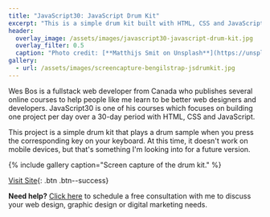 ```yaml
---
title: "JavaScript30: JavaScript Drum Kit"
excerpt: "This is a simple drum kit built with HTML, CSS and JavaScript as part of the JavaScript30 course."
header:
  overlay_image: /assets/images/javascript30-javascript-drum-kit.jpg
  overlay_filter: 0.5
  caption: "Photo credit: [**Matthijs Smit on Unsplash**](https://unsplash.com/photos/bRG2C0FAQEY)"
gallery:
  - url: /assets/images/screencapture-bengilstrap-jsdrumkit.jpg
---
```


Wes Bos is a fullstack web developer from Canada who publishes several online courses to help people like me learn to be better web designers and developers.  JavaScript30 is one of his courses which focuses on building one project per day over a 30-day period with HTML, CSS and JavaScript.

This project is a simple drum kit that plays a drum sample when you press the corresponding key on your keyboard.  At this time, it doesn't work on mobile devices, but that's something I'm looking into for a future version.

{% include gallery caption="Screen capture of the drum kit." %}

[Visit Site](https://bengilstrap.com/jsdrumkit){: .btn .btn--success}

<p class="notice--info"><b>Need help?</b>  <a href="/free-consultation/">Click here</a> to schedule a free consultation with me to discuss your web design, graphic design or digital marketing needs.</p>